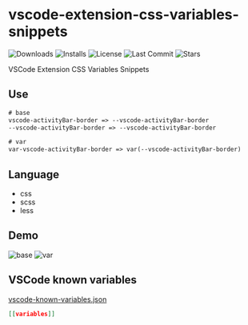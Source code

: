 # vscode-extension-css-variables-snippets

<p>
  <img alt="Downloads" src="https://img.shields.io/visual-studio-marketplace/d/xiaohuohumax.vscode-extension-css-variables-snippets">
  <img alt="Installs" src="https://img.shields.io/visual-studio-marketplace/i/xiaohuohumax.vscode-extension-css-variables-snippets">
  <img alt="License" src="https://img.shields.io/github/license/xiaohuohumax/vscode-extension-css-variables-snippets.svg"/>
  <img alt="Last Commit" src="https://img.shields.io/github/last-commit/xiaohuohumax/vscode-extension-css-variables-snippets.svg"/>
  <img alt="Stars" src="https://img.shields.io/github/stars/xiaohuohumax/vscode-extension-css-variables-snippets.svg"/>
</p>

VSCode Extension CSS Variables Snippets

## Use

```txt
# base
vscode-activityBar-border => --vscode-activityBar-border
--vscode-activityBar-border => --vscode-activityBar-border

# var
var-vscode-activityBar-border => var(--vscode-activityBar-border)
```

## Language

- css
- scss
- less

## Demo

![base](https://cdn.jsdelivr.net/gh/xiaohuohumax/vscode-extension-css-variables-snippets/images/base.gif)
![var](https://cdn.jsdelivr.net/gh/xiaohuohumax/vscode-extension-css-variables-snippets/images/var.gif)

## VSCode known variables

[vscode-known-variables.json](https://github.com/microsoft/vscode/blob/main/build/lib/stylelint/vscode-known-variables.json)

```json
[[variables]]
```